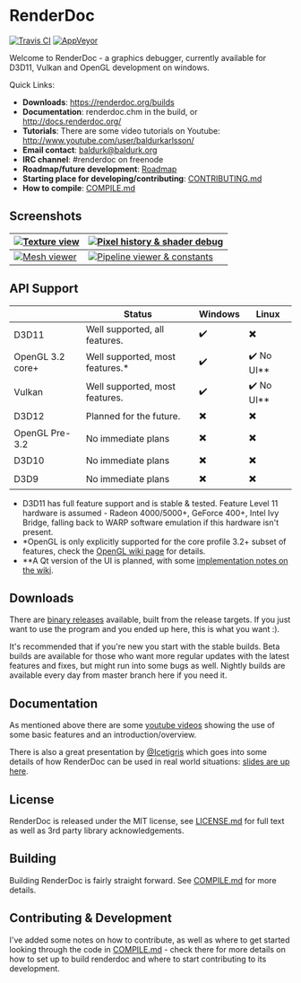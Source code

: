 RenderDoc
==============

[![Travis CI](https://travis-ci.org/baldurk/renderdoc.svg?branch=master)](https://travis-ci.org/baldurk/renderdoc)
[![AppVeyor](https://ci.appveyor.com/api/projects/status/x46lrnvdy29ysgqp?svg=true)](https://ci.appveyor.com/project/baldurk/renderdoc)

Welcome to RenderDoc - a graphics debugger, currently available for D3D11, Vulkan and OpenGL development on windows. 

Quick Links:

* **Downloads**: https://renderdoc.org/builds
* **Documentation**: renderdoc.chm in the build, or http://docs.renderdoc.org/
* **Tutorials**: There are some video tutorials on Youtube: http://www.youtube.com/user/baldurkarlsson/
* **Email contact**: baldurk@baldurk.org
* **IRC channel**: #renderdoc on freenode
* **Roadmap/future development**: [Roadmap](https://github.com/baldurk/renderdoc/wiki/Roadmap)
* **Starting place for developing/contributing**: [CONTRIBUTING.md](CONTRIBUTING.md)
* **How to compile**: [COMPILE.md](COMPILE.md)

Screenshots
--------------

| [ ![Texture view](https://cloud.githubusercontent.com/assets/661798/9667117/3650453a-527a-11e5-9845-cebb26109b49.png) ](https://cloud.githubusercontent.com/assets/661798/8890997/634bf0f8-3316-11e5-9eb7-75d74e3a9356.png) | [ ![Pixel history & shader debug](https://cloud.githubusercontent.com/assets/661798/9667120/38e6d070-527a-11e5-884d-c7f11ca3e0da.png) ](https://cloud.githubusercontent.com/assets/661798/8891006/c7ad2670-3316-11e5-99e8-80f1f720f6f9.png) |
| --- | --- |
| [ ![Mesh viewer](https://cloud.githubusercontent.com/assets/661798/9667125/3ad817b8-527a-11e5-81d7-244b397092f0.png) ](https://cloud.githubusercontent.com/assets/661798/8891021/64ab5c9e-3317-11e5-827a-24002d174efc.png) | [ ![Pipeline viewer & constants](https://cloud.githubusercontent.com/assets/661798/9667129/3c5b143c-527a-11e5-9864-41ae50f74043.png) ](https://cloud.githubusercontent.com/assets/661798/8891033/ef5668ac-3317-11e5-82ff-adb97b040db1.png) |

API Support
--------------

|                  | Status                                 | Windows                  | Linux                           |
| ---------------- | -------------------------------------- | ------------------------ | ------------------------------- |
| D3D11            | Well supported, all features.          | :heavy_check_mark:       | :heavy_multiplication_x:        |
| OpenGL 3.2 core+ | Well supported, most features.\*       | :heavy_check_mark:       | :heavy_check_mark: No UI\*\*    |
| Vulkan           | Well supported, most features.         | :heavy_check_mark:       | :heavy_check_mark: No UI\*\*    |
| D3D12            | Planned for the future.                | :heavy_multiplication_x: | :heavy_multiplication_x:        |
| OpenGL Pre-3.2   | No immediate plans                     | :heavy_multiplication_x: | :heavy_multiplication_x:        |
| D3D10            | No immediate plans                     | :heavy_multiplication_x: | :heavy_multiplication_x:        |
| D3D9             | No immediate plans                     | :heavy_multiplication_x: | :heavy_multiplication_x:        |

* D3D11 has full feature support and is stable & tested. Feature Level 11 hardware is assumed - Radeon 4000/5000+, GeForce 400+, Intel Ivy Bridge, falling back to WARP software emulation if this hardware isn't present.
* \*OpenGL is only explicitly supported for the core profile 3.2+ subset of features, check the [OpenGL wiki page](https://github.com/baldurk/renderdoc/wiki/OpenGL) for details.
* \*\*A Qt version of the UI is planned, with some [implementation notes on the wiki](https://github.com/baldurk/renderdoc/wiki/QRenderDoc-Notes).

Downloads
--------------

There are [binary releases](https://renderdoc.org/builds) available, built from the release targets. If you just want to use the program and you ended up here, this is what you want :).

It's recommended that if you're new you start with the stable builds. Beta builds are available for those who want more regular updates with the latest features and fixes, but might run into some bugs as well. Nightly builds are available every day from master branch here if you need it.

Documentation
--------------

As mentioned above there are some [youtube videos](http://www.youtube.com/user/baldurkarlsson/) showing the use of some basic features and an introduction/overview.

There is also a great presentation by [@Icetigris](https://twitter.com/Icetigris) which goes into some details of how RenderDoc can be used in real world situations: [slides are up here](https://docs.google.com/presentation/d/1LQUMIld4SGoQVthnhT1scoA3k4Sg0as14G4NeSiSgFU/edit#slide=id.p).

License
--------------

RenderDoc is released under the MIT license, see [LICENSE.md](LICENSE.md) for full text as well as 3rd party library acknowledgements.

Building
--------------

Building RenderDoc is fairly straight forward. See [COMPILE.md](COMPILE.md) for more details.

Contributing & Development
--------------

I've added some notes on how to contribute, as well as where to get started looking through the code in [COMPILE.md](COMPILE.md) - check there for more details on how to set up to build renderdoc and where to start contributing to its development.

